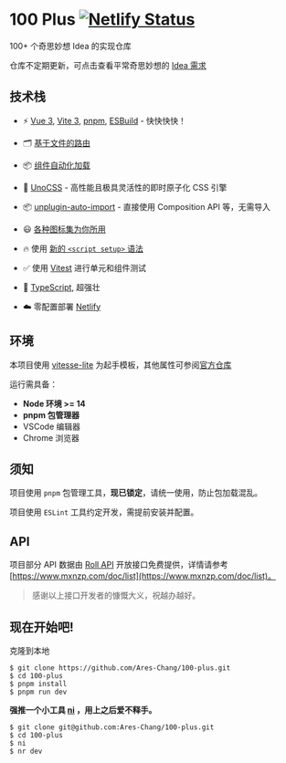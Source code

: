 # 100 Plus [![Netlify Status](https://api.netlify.com/api/v1/badges/3e630197-9fbd-4cb9-bd1a-544dd1584268/deploy-status)](https://app.netlify.com/sites/deluxe-croquembouche-23c0ac/deploys)

100+ 个奇思妙想 Idea 的实现仓库

仓库不定期更新，可点击查看平常奇思妙想的 [Idea 需求](https://boardmix.cn/app/share?token=3U93Lpm9PgVZTZqY75R6qhhnYEZDWLo0cwoOdIixqEP8OFDhd9a2XHrtQGn_ApvZk0zWP1SoKQYKJE_qstME3D8M-mG5PISUyEAqd5L5MFM=&inviteCode=Zv3VVt)

## 技术栈

- ⚡️ [Vue 3](https://github.com/vuejs/core), [Vite 3](https://github.com/vitejs/vite), [pnpm](https://pnpm.io/), [ESBuild](https://github.com/evanw/esbuild) - 快快快快！

- 🗂 [基于文件的路由](https://github.com/antfu/vitesse-lite/blob/main/src/pages)

- 📦 [组件自动化加载](https://github.com/antfu/vitesse-lite/blob/main/src/components)

- 🎨 [UnoCSS](https://github.com/unocss/unocss) - 高性能且极具灵活性的即时原子化 CSS 引擎

- 📦 [unplugin-auto-import](https://github.com/antfu/unplugin-auto-import) - 直接使用 Composition API 等，无需导入

- 😃 [各种图标集为你所用](https://github.com/antfu/unocss/tree/main/packages/preset-icons)

- 🔥 使用 [新的 `<script setup>` 语法](https://github.com/vuejs/rfcs/pull/227)

- ✅ 使用 [Vitest](http://vitest.dev/) 进行单元和组件测试

- 🦾 [TypeScript](https://github.com/microsoft/TypeScript), 超强壮

- ☁️ 零配置部署 [Netlify](https://www.netlify.com/)

## 环境

本项目使用 [vitesse-lite](https://github.com/antfu/vitesse-lite) 为起手模板，其他属性可参阅[官方仓库](https://github.com/antfu/vitesse-lite/blob/main/README.zh-CN.md)

运行需具备：

- **Node 环境 >= 14**
- **pnpm 包管理器**
- VSCode 编辑器
- Chrome 浏览器

## 须知

项目使用 `pnpm` 包管理工具，**现已锁定**，请统一使用，防止包加载混乱。

项目使用 `ESLint` 工具约定开发，需提前安装并配置。

## API

项目部分 API 数据由 [Roll API](https://www.mxnzp.com/doc/list) 开放接口免费提供，详情请参考 [https://www.mxnzp.com/doc/list](https://www.mxnzp.com/doc/list)。

> 感谢以上接口开发者的慷慨大义，祝越办越好。

## 现在开始吧!

克隆到本地

```shell
$ git clone https://github.com/Ares-Chang/100-plus.git
$ cd 100-plus
$ pnpm install
$ pnpm run dev
```

**强推一个小工具 [ni](https://github.com/antfu/ni) ，用上之后爱不释手。**

```shell
$ git clone git@github.com:Ares-Chang/100-plus.git
$ cd 100-plus
$ ni
$ nr dev
```
